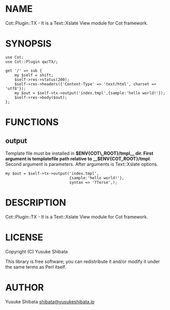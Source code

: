 # NAME

Cot::Plugin::TX - It is a Text::Xslate View module for Cot framework.

# SYNOPSIS

    use Cot;
    use Cot::Plugin qw/TX/;

    get '/' => sub {
        my $self = shift;
        $self->res->status(200);
        $self->res->headers({'Content-Type' => 'text/html', charset => 'utf8'});
        my $out = $self->tx->output('index.tmpl',{sample:'hello world!'});
        $self->res->body($out);
    };

# FUNCTIONS

## output

Template file must be installed in __$ENV{COT\_ROOT}/tmpl__ dir.
First argument is templatefile path relative to __$ENV{COT\_ROOT}/tmpl__.
Second argument is parameters.
After arguments is Text::Xslate options.

    my $out = $self->tx->output('index.tmpl',
                                {sample:'hello world!'},
                                syntax => 'TTerse',);

# DESCRIPTION

Cot::Plugin::TX - It is a Text::Xslate View module for Cot framework.

# LICENSE

Copyright (C) Yusuke Shibata

This library is free software; you can redistribute it and/or modify
it under the same terms as Perl itself.

# AUTHOR

Yusuke Shibata <shibata@yusukeshibata.jp>
